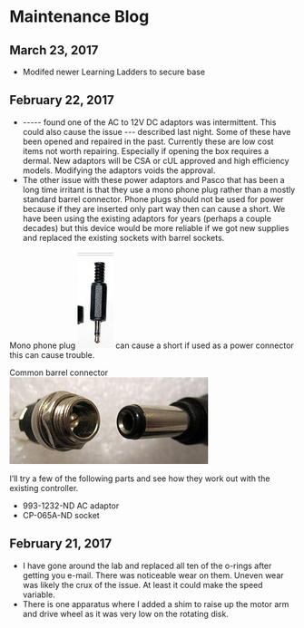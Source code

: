 <!---
use 
     pandoc -s -t html5 -c pandocbd.css maintenanceBlog.md -o maintenanceBlog.html
-->

# Maintenance Blog

## March 23, 2017  

* Modifed newer Learning Ladders to secure base

## February 22, 2017

* ----- found one of the AC to 12V DC adaptors  was intermittent. This could also cause the issue --- described last night. 
  Some of these have been opened and repaired in the past. Currently these are low cost items not worth repairing. Especially 
  if opening the box requires a dermal.  New adaptors will be CSA or cUL approved and high efficiency models. Modifying the 
  adaptors voids the approval.
* The other issue with these power adaptors and Pasco that has been a long time irritant is that they use a mono phone plug 
  rather than a mostly standard barrel connector. Phone plugs should not be used for power because if they are inserted only 
  part way then can cause a short. We have been using the existing adaptors for years (perhaps a couple decades) but this 
  device would be more reliable if we got new supplies and replaced the existing sockets with barrel sockets.
  
Mono phone plug  ![](monoPhonePlug.png)  can cause a short if used as a power connector this can cause trouble.

Common barrel connector ![](barrelConnector.jpg)

I’ll try a few of the following parts and see how they work out with the existing controller.

* 993-1232-ND AC adaptor
* CP-065A-ND socket

## February 21, 2017

* I have gone around the lab and replaced all ten of the o-rings after getting you e-mail. There was noticeable wear on them. 
  Uneven wear was likely the crux of the issue. At least it could make the speed variable.
* There is one apparatus where I added a shim to raise up the motor arm and drive wheel as it was very low on the rotating disk.